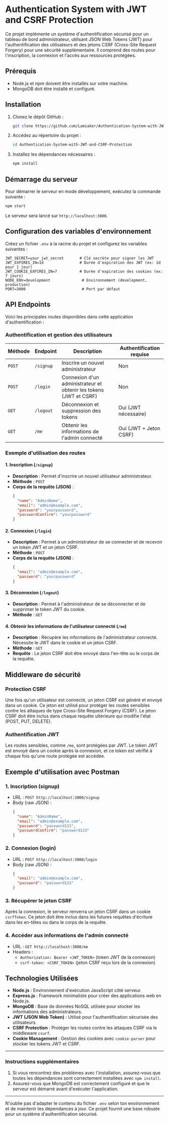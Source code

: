 # Authentication System with JWT and CSRF Protection

Ce projet implémente un système d'authentification sécurisé pour un tableau de bord administrateur, utilisant JSON Web Tokens (JWT) pour l'authentification des utilisateurs et des jetons CSRF (Cross-Site Request Forgery) pour une sécurité supplémentaire. Il comprend des routes pour l'inscription, la connexion et l'accès aux ressources protégées.

## Prérequis

- Node.js et npm doivent être installés sur votre machine.
- MongoDB doit être installé et configuré.

## Installation

1. Clonez le dépôt GitHub :
   ```bash
   git clone https://github.com/Lamiaker/Authentication-System-with-JWT-and-CSRF-Protection.git
   ```
2. Accédez au répertoire du projet :
   ```bash
   cd Authentication-System-with-JWT-and-CSRF-Protection
   ```
3. Installez les dépendances nécessaires :
   ```bash
   npm install
   ```

## Démarrage du serveur

Pour démarrer le serveur en mode développement, exécutez la commande suivante :

```bash
npm start
```

Le serveur sera lancé sur `http://localhost:3000`.

## Configuration des variables d'environnement

Créez un fichier `.env` à la racine du projet et configurez les variables suivantes :

```
JWT_SECRET=your_jwt_secret       # Clé secrète pour signer les JWT
JWT_EXPIRES_IN=1d                # Durée d'expiration des JWT (ex: 1d pour 1 jour)
JWT_COOKIE_EXPIRES_IN=7          # Durée d'expiration des cookies (ex: 7 jours)
NODE_ENV=development              # Environnement (development, production)
PORT=3000                         # Port par défaut
```

## API Endpoints

Voici les principales routes disponibles dans cette application d'authentification :

### Authentification et gestion des utilisateurs

| Méthode | Endpoint  | Description                                                       | Authentification requise |
| ------- | --------- | ----------------------------------------------------------------- | ------------------------ |
| `POST`  | `/signup` | Inscrire un nouvel administrateur                                 | Non                      |
| `POST`  | `/login`  | Connexion d'un administrateur et obtenir les tokens (JWT et CSRF) | Non                      |
| `GET`   | `/logout` | Déconnexion et suppression des tokens                             | Oui (JWT nécessaire)     |
| `GET`   | `/me`     | Obtenir les informations de l'admin connecté                      | Oui (JWT + Jeton CSRF)   |

### Exemple d'utilisation des routes

#### 1. **Inscription (`/signup`)**

- **Description** : Permet d'inscrire un nouvel utilisateur administrateur.
- **Méthode** : `POST`
- **Corps de la requête (JSON)** :
  ```json
  {
    "name": "AdminName",
    "email": "admin@example.com",
    "password": "yourpassword",
    "passwordConfirm": "yourpassword"
  }
  ```

#### 2. **Connexion (`/login`)**

- **Description** : Permet à un administrateur de se connecter et de recevoir un token JWT et un jeton CSRF.
- **Méthode** : `POST`
- **Corps de la requête (JSON)** :
  ```json
  {
    "email": "admin@example.com",
    "password": "yourpassword"
  }
  ```

#### 3. **Déconnexion (`/logout`)**

- **Description** : Permet à l'administrateur de se déconnecter et de supprimer le token JWT du cookie.
- **Méthode** : `GET`

#### 4. **Obtenir les informations de l'utilisateur connecté (`/me`)**

- **Description** : Récupère les informations de l'administrateur connecté. Nécessite le JWT dans le cookie et un jeton CSRF.
- **Méthode** : `GET`
- **Requête** : Le jeton CSRF doit être envoyé dans l'en-tête ou le corps de la requête.

## Middleware de sécurité

### Protection CSRF

Une fois qu'un utilisateur est connecté, un jeton CSRF est généré et envoyé dans un cookie. Ce jeton est utilisé pour protéger les routes sensibles contre les attaques de type Cross-Site Request Forgery (CSRF). Le jeton CSRF doit être inclus dans chaque requête ultérieure qui modifie l'état (POST, PUT, DELETE).

### Authentification JWT

Les routes sensibles, comme `/me`, sont protégées par JWT. Le token JWT est envoyé dans un cookie après la connexion, et ce token est vérifié à chaque fois qu'une route protégée est accédée.

## Exemple d'utilisation avec Postman

### 1. Inscription (signup)

- URL : `POST http://localhost:3000/signup`
- Body (raw JSON) :
  ```json
  {
    "name": "AdminName",
    "email": "admin@example.com",
    "password": "password123",
    "passwordConfirm": "password123"
  }
  ```

### 2. Connexion (login)

- URL : `POST http://localhost:3000/login`
- Body (raw JSON) :
  ```json
  {
    "email": "admin@example.com",
    "password": "password123"
  }
  ```

### 3. Récupérer le jeton CSRF

Après la connexion, le serveur renverra un jeton CSRF dans un cookie `csrfToken`. Ce jeton doit être inclus dans les futures requêtes d'écriture dans les en-têtes ou dans le corps de la requête.

### 4. Accéder aux informations de l'admin connecté

- URL : `GET http://localhost:3000/me`
- Headers :
  - `Authorization: Bearer <JWT_TOKEN>` (token JWT de la connexion)
  - `csrf-token: <CSRF_TOKEN>` (jeton CSRF reçu lors de la connexion)

## Technologies Utilisées

- **Node.js** : Environnement d'exécution JavaScript côté serveur.
- **Express.js** : Framework minimaliste pour créer des applications web en Node.js.
- **MongoDB** : Base de données NoSQL utilisée pour stocker les informations des administrateurs.
- **JWT (JSON Web Token)** : Utilisé pour l'authentification sécurisée des utilisateurs.
- **CSRF Protection** : Protéger les routes contre les attaques CSRF via le middleware `csurf`.
- **Cookie Management** : Gestion des cookies avec `cookie-parser` pour stocker les tokens JWT et CSRF.

---

### Instructions supplémentaires

1. Si vous rencontrez des problèmes avec l'installation, assurez-vous que toutes les dépendances sont correctement installées avec `npm install`.
2. Assurez-vous que MongoDB est correctement configuré et que le serveur est démarré avant d'exécuter l'application.

---

N'oublie pas d'adapter le contenu du fichier `.env` selon ton environnement et de maintenir tes dépendances à jour. Ce projet fournit une base robuste pour un système d'authentification sécurisé.
